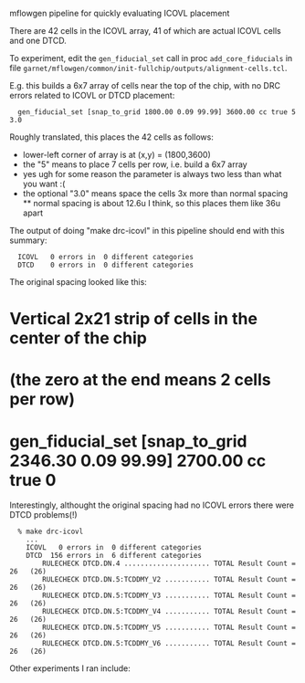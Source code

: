 mflowgen pipeline for quickly evaluating ICOVL placement

There are 42 cells in the ICOVL array, 41 of which are actual ICOVL cells and one DTCD.


To experiment, edit the `gen_fiducial_set` call in proc
`add_core_fiducials` in file
`garnet/mflowgen/common/init-fullchip/outputs/alignment-cells.tcl`.

E.g. this builds a 6x7 array of cells near the top of the chip, with no
DRC errors related to ICOVL or DTCD placement: 
```
  gen_fiducial_set [snap_to_grid 1800.00 0.09 99.99] 3600.00 cc true 5 3.0
```

Roughly translated, this places the 42 cells as follows:
* lower-left corner of array is at (x,y) = (1800,3600)
* the "5" means to place 7 cells per row, i.e. build a 6x7 array
* yes ugh for some reason the parameter is always two less than what you want :(
* the optional "3.0" means space the cells 3x more than normal spacing
** normal spacing is about 12.6u I think, so this places them like 36u apart

The output of doing "make drc-icovl" in this pipeline should end with
this summary:
```
  ICOVL   0 errors in  0 different categories
  DTCD    0 errors in  0 different categories
```

The original spacing looked like this:
  # Vertical 2x21 strip of cells in the center of the chip
  # (the zero at the end means 2 cells per row)
  # gen_fiducial_set [snap_to_grid 2346.30 0.09 99.99] 2700.00 cc true 0

Interestingly, althought the original spacing had no ICOVL errors
there were DTCD problems(!)
```
  % make drc-icovl
    ...
    ICOVL   0 errors in  0 different categories
    DTCD  156 errors in  6 different categories
        RULECHECK DTCD.DN.4 ..................... TOTAL Result Count = 26   (26)
        RULECHECK DTCD.DN.5:TCDDMY_V2 ........... TOTAL Result Count = 26   (26)
        RULECHECK DTCD.DN.5:TCDDMY_V3 ........... TOTAL Result Count = 26   (26)
        RULECHECK DTCD.DN.5:TCDDMY_V4 ........... TOTAL Result Count = 26   (26)
        RULECHECK DTCD.DN.5:TCDDMY_V5 ........... TOTAL Result Count = 26   (26)
        RULECHECK DTCD.DN.5:TCDDMY_V6 ........... TOTAL Result Count = 26   (26)
```


Other experiments I ran include:
